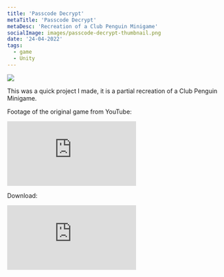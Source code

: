 ```yaml
---
title: 'Passcode Decrypt'
metaTitle: 'Passcode Decrypt'
metaDesc: 'Recreation of a Club Penguin Minigame'
socialImage: images/passcode-decrypt-thumbnail.png
date: '24-04-2022'
tags:
  - game
  - Unity
---
```


<img src="/images/passcode-decrypt-thumbnail.png" class="w-5/6 mx-auto">

This was a quick project I made, it is a partial recreation of a Club Penguin Minigame.

Footage of the original game from YouTube:
<iframe class="w-5/6 mx-auto" src="https://www.youtube-nocookie.com/embed/OdyaeAsfjqw?&rel=0&start=43&end=76&iv_load_policy=3" frameborder="0" allowfullscreen></iframe>

Download:

<iframe class="w-5/6 mx-auto" frameborder="0" src="https://itch.io/embed/964952"><a href="https://ermilburn02.itch.io/passcodedecrypt">Passcode Decrypt by ERmilburn02</a></iframe>
